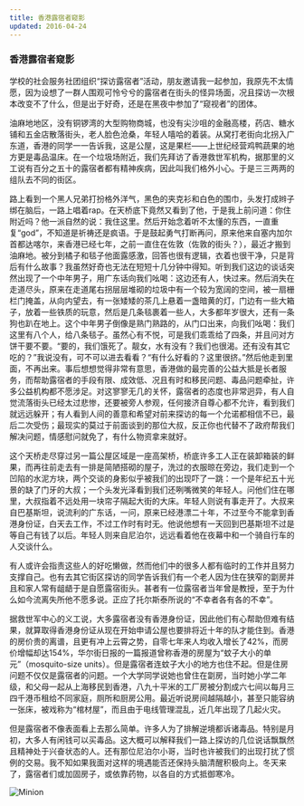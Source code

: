 ```yaml
---
title: 香港露宿者窥影
updated: 2016-04-24
---
```


### 香港露宿者窥影

学校的社会服务社团组织“探访露宿者”活动，朋友邀请我一起参加，我原先不太情愿，因为设想了一群人围观可怜兮兮的露宿者在街头的怪异场面，况且探访一次根本改变不了什么，但是出于好奇，还是在黑夜中参加了“窥视者”的团体。

油麻地地区，没有铜锣湾的大型购物商城，也没有尖沙咀的金融高楼，药店、糖水铺和五金店散落街头，老人脸色沧桑，年轻人嘻哈的着装。从窝打老街向北拐入广东道，香港的同学一一告诉我，这是公屋，这是果栏——上世纪经营鸡鸭蔬果的地方更是毒品温床。在一个垃圾场附近，我们先拜访了香港救世军机构，据那里的义工说有百分之五十的露宿者都有精神疾病，因此叫我们格外小心。于是三三两两的组队去不同的街区。

路上看到一个黑人兄弟打扮格外洋气，黑色的夹克衫和白色的围巾，头发打成辫子绑在脑后，一路上唱着rap。在天桥底下竟然又看到了他，于是我上前问道：你住附近吗？他一派自然的说：我住这里。然后开始念着听不太懂的东西，一直重复“god”，不知道是祈祷还是疯语。于是鼓起勇气打断再问，原来他来自塞内加尔首都达喀尔，来香港已经七年，之前一直住在佐敦（佐敦的街头？），最近才搬到油麻地。被分到橘子和毯子他面露感激，回答也很有逻辑，衣着也很干净，只是背后有什么故事？我虽然好奇也无法在短短十几分钟中得知。听到我们这边的谈话突然出现了一个中年男子，用广东话向我们吆喝：这边还有人，快过来。然后消失在走道尽头，原来在走道尾右拐层层堆砌的垃圾中有一个较为宽阔的空间，被一扇栅栏门掩盖，从向内望去，有一张矮矮的茶几上悬着一盏暗黄的灯，门边有一些大箱子，放着一些铁质的玩意，然后是几条毯裹着一些人，大多都年岁很大，还有一条狗也趴在地上。这个中年男子倒像是熟门熟路的，从门口出来，向我们吆喝：我们这里有八个人，给八条毯子。虽然心有不悦，可是我们乖乖给了四条，并且问对方饼干要不要。“要的，我们饿死了。靓女，水有没有？我们也很渴。还有没有其它吃的？”我说没有，可不可以进去看看？“有什么好看的？这里很挤。”然后他走到里面，不再出来。事后想想觉得非常有意思，香港做的最完善的公益大抵是长者服务，而帮助露宿者的手段有限、成效低、况且有时和移民问题、毒品问题牵扯，许多公益机构都不愿涉足。对这寥寥无几的关怀，露宿者的态度也非常迥异，有人自觉流落街头已经太过悲惨，还要被旁人参观，任何接济自尊心都不允许，看到我们就远远躲开；有人看到人间的善意和希望对前来探访的每一个允诺都相信不已，最后二次受伤；最现实的莫过于前面谈到的那位大叔，反正你也代替不了政府帮我们解决问题，情感慰问就免了，有什么物资拿来就好。


这个天桥走尽穿过另一篇公屋区域是一座高架桥，桥底许多工人正在装卸箱装的鲜果，而再往前走去有一排是简陋搭砌的屋子，洗过的衣服晾在旁边，我们走到一个凹陷的水泥方块，两个交谈的身影似乎被我们的出现吓了一跳：一个是年纪五十光景的缺了门牙的大叔；一个头发光泽看到我们还咧嘴微笑的年轻人。问他们住在哪里，大叔指着不远处用一块帘子隔起大街的大床。年轻人则说有事走开了。大叔来自巴基斯坦，说流利的广东话，一问，原来已经港漂二十年，不过至今不能拿到香港身份证，白天去工作，不过工作时有时无。他说他想有一天回到巴基斯坦不过是等自己有钱了以后。年轻人则来自尼泊尔，远远看着他在夜幕中和一个骑自行车的人交谈什么。

有人或许会指责这些人的好吃懒做，然而他们中的很多人都有临时的工作并且努力支撑自己。也有去其它街区探访的同学告诉我们有一个老人因为住在狭窄的劏房并且和家人常有龃龉于是自愿露宿街头。甚者有一位露宿者当年曾是教授，至于为什么如今流离失所他不愿多说。正应了托尔斯泰所说的“不幸者各有各的不幸”。

据救世军中心的义工说，大多露宿者没有香港身份证，因此他们有心帮助但难有结果，就算取得香港身份证从现在开始申请公屋也要排将近十年的队才能住到。香港的房价贵的离谱，且更有冲上云霄之势，自零七年来人均收入增长了42%，而房价增幅却达154%，华尔街日报的一篇报道曾称香港的房屋为“蚊子大小的单元”（mosquito-size units）。但是露宿者连蚊子大小的地方也住不起。但是住房问题不仅仅是露宿者的问题。一个大学同学说她也曾住在劏房，当时她小学二年级，和父母一起从上海移民到香港，八九十平米的工厂房被分割成六七间以每月三四千港币租给不同家庭，厕所和厨房公用。最近听说房间越隔越小，甚至只能容纳一张床，被戏称为“棺材屋”，而且由于电线管理混乱，近几年出现了几起火灾。




但是露宿者不像表面看上去那么简单。许多人为了排解逆境都诉诸毒品。特别是月初，大多人有闲钱可以买毒品。这大概可以解释我们一路上探访的几位说话飘飘然且精神处于兴奋状态的人。还有那位尼泊尔小哥，当时也许被我们的出现打扰了惯例的交易。我不知如果我面对这样的境遇能否还保持头脑清醒积极向上。冬天来了，露宿者们或加固房子，或依靠药物，以各自的方式抵御寒冷。



![Minion](C:\Users\Administrator.USER-20140521BE\Desktop)
